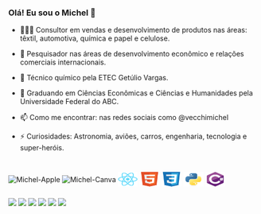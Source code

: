 ### Olá! Eu sou o Michel 👋

- 🧑🏽‍💼 Consultor em vendas e desenvolvimento de produtos nas áreas: têxtil, automotiva, química e papel e celulose.

- 🔭 Pesquisador nas áreas de desenvolvimento econômico e relações comerciais internacionais.

- 🧪 Técnico químico pela ETEC Getúlio Vargas.
  
- 🌱 Graduando em Ciências Econômicas e Ciências e Humanidades pela Universidade Federal do ABC.
  
- 📫 Como me encontrar: nas redes sociais como @vecchimichel
  
- ⚡ Curiosidades: Astronomia, aviões, carros, engenharia, tecnologia e super-heróis.

###

<div style="display: inline_block"><br>

<img align="center" alt="Michel-Apple" height="30" width="40" src="https://cdn.jsdelivr.net/gh/devicons/devicon/icons/apple/apple-original.svg">

<img align="center" alt="Michel-Canva" height="30" width="40" src="https://cdn.jsdelivr.net/gh/devicons/devicon/icons/canva/canva-original.svg">

<img align="center" alt="Rafa-React" height="30" width="40" src="https://raw.githubusercontent.com/devicons/devicon/master/icons/react/react-original.svg">

<img align="center" alt="Rafa-HTML" height="30" width="40" src="https://raw.githubusercontent.com/devicons/devicon/master/icons/html5/html5-original.svg">

<img align="center" alt="Rafa-CSS" height="30" width="40" src="https://raw.githubusercontent.com/devicons/devicon/master/icons/css3/css3-original.svg">

<img align="center" alt="Rafa-Python" height="30" width="40" src="https://raw.githubusercontent.com/devicons/devicon/master/icons/python/python-original.svg">

<img align="center" alt="Rafa-Csharp" height="30" width="40" src="https://raw.githubusercontent.com/devicons/devicon/master/icons/csharp/csharp-original.svg">

</div>

###

<div>
<a href = "mailto: michelvecchi@outlook.com"><img src="https://img.shields.io/badge/Microsoft_Outlook-0078D4?style=for-the-badge&logo=microsoft-outlook&logoColor=white"_blank"></a>
<a href="https://www.linkedin.com/in/michel-vecchi-23483950/" target="_blank"><img src="https://img.shields.io/badge/-LinkedIn-%230077B5?style=for-the-badge&logo=linkedin&logoColor=white" target="_blank"></a>
<a href="https://www.facebook.com/vecchimichel"_blank"><img src="https://img.shields.io/badge/Facebook-1877F2?style=for-the-badge&logo=facebook&logoColor=white" target="_blank"></a>
<a href="https://www.instagram.com/vecchimichel/" target="_blank"><img src="https://img.shields.io/badge/-Instagram-%23E4405F?style=for-the-badge&logo=instagram&logoColor=white" target="_blank"></a>
<a href="https://twitter.com/michelvecchi" target="_blank"><img src="https://img.shields.io/badge/Twitter-1DA1F2?style=for-the-badge&logo=twitter&logoColor=white" target="_blank"></a>
<a href="https://www.youtube.com/channel/UCCEe6CjnUJe7oCHzNnikffg" target="_blank"><img src="https://img.shields.io/badge/YouTube-FF0000?style=for-the-badge&logo=youtube&logoColor=white" target="_blank"></a>
</div>
